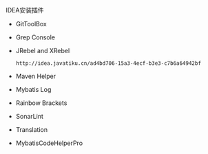 IDEA安装插件

- GitToolBox

- Grep Console

- JRebel and XRebel

  ```
  http://idea.javatiku.cn/ad4bd706-15a3-4ecf-b3e3-c7b6a64942bf
  ```

- Maven Helper

- Mybatis Log

- Rainbow Brackets

- SonarLint

- Translation

- MybatisCodeHelperPro

